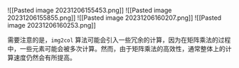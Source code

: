 ![[Pasted image 20231206155453.png]]
![[Pasted image 20231206155855.png]]
![[Pasted image 20231206160207.png]]
![[Pasted image 20231206160253.png]]


需要注意的是，`img2col` 算法可能会引入一些冗余的计算，因为在矩阵乘法的过程中，一些元素可能会被多次计算。然而，由于矩阵乘法的高效性，通常整体上的计算速度仍然会有所提高。
